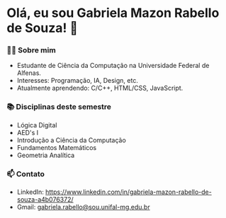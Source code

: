 # Olá, eu sou Gabriela Mazon Rabello de Souza! 👋  

### 👨‍🎓 Sobre mim  
- Estudante de Ciência da Computação na Universidade Federal de Alfenas.  
- Interesses: Programação, IA, Design, etc.  
- Atualmente aprendendo: C/C++, HTML/CSS, JavaScript.  

### 📚 Disciplinas deste semestre  
- Lógica Digital
- AED's I 
- Introdução a Ciência da Computação
- Fundamentos Matemáticos
- Geometria Analítica

### 📫 Contato  
- LinkedIn: https://www.linkedin.com/in/gabriela-mazon-rabello-de-souza-a4b076372/
- Gmail: gabriela.rabello@sou.unifal-mg.edu.br
